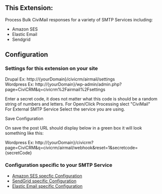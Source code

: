 This Extension:
--------------

Process Bulk CiviMail responses for a variety of SMTP Services including:

- Amazon SES
- Elastic Email
- Sendgrid


## Configuration

### Settings for this extension on your site

Drupal Ex: http://{yourDomain}/civicrm/airmail/settings  
Wordpress Ex: http://{yourDomain}/wp-admin/admin.php?page=CiviCRM&q=civicrm%2Fairmail%2Fsettings  

Enter a secret code, it does not matter what this code is should be a random string of numbers and letters.
For Open/Click Processing slect "CiviMail"
For External SMTP Service Select the service you are using.

Save Configuration

On save the post URL should display below in a green box it will look something like this:

Wordpress Ex: http://{yourDomain}/civicrm?page=CiviCRM&q=civicrm/airmail/webhook&reset=1&secretcode={secretCode}

### Configuration specific to your SMTP Service

+ [Amazon SES specfic Configuration](/docs/ses.md)
+ [SendGrid specific Configuration](/docs/Sendgrid.md)
+ [Elastic Email specific Configuration](/docs/Elastic.md)
